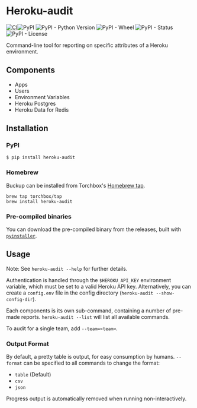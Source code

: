 # Heroku-audit

[![CI](https://github.com/torchbox/heroku-audit/actions/workflows/ci.yml/badge.svg)](https://github.com/torchbox/heroku-audit/actions/workflows/ci.yml)![PyPI](https://img.shields.io/pypi/v/heroku-audit.svg)
![PyPI - Python Version](https://img.shields.io/pypi/pyversions/heroku-audit.svg)
![PyPI - Wheel](https://img.shields.io/pypi/wheel/heroku-audit.svg)
![PyPI - Status](https://img.shields.io/pypi/status/heroku-audit.svg)
![PyPI - License](https://img.shields.io/pypi/l/heroku-audit.svg)

Command-line tool for reporting on specific attributes of a Heroku environment.

## Components

- Apps
- Users
- Environment Variables
- Heroku Postgres
- Heroku Data for Redis

## Installation

### PyPI

```
$ pip install heroku-audit
```

### Homebrew

Buckup can be installed from Torchbox's [Homebrew tap](https://github.com/torchbox/homebrew-tap).

```
brew tap torchbox/tap
brew install heroku-audit
```

### Pre-compiled binaries

You can download the pre-compiled binary from the releases, built with [`pyinstaller`](https://pyinstaller.org/en/stable/).

## Usage

Note: See `heroku-audit --help` for further details.

Authentication is handled through the `$HEROKU_API_KEY` environment variable, which must be set to a valid Heroku API key. Alternatively, you can create a `config.env` file in the config directory (`heroku-audit --show-config-dir`).

Each components is its own sub-command, containing a number of pre-made reports. `heroku-audit --list` will list all available commands.

To audit for a single team, add `--team=<team>`.

### Output Format

By default, a pretty table is output, for easy consumption by humans. `--format` can be specified to all commands to change the format:

- `table` (Default)
- `csv`
- `json`

Progress output is automatically removed when running non-interactively.
